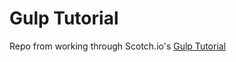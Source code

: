 # Gulp Tutorial

Repo from working through Scotch.io's <a href="https://scotch.io/tutorials/automate-your-tasks-easily-with-gulp-js">Gulp Tutorial</a>
